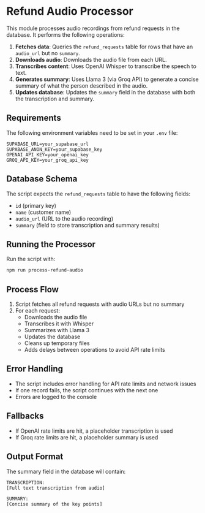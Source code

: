 # Refund Audio Processor

This module processes audio recordings from refund requests in the database. It performs the following operations:

1. **Fetches data**: Queries the `refund_requests` table for rows that have an `audio_url` but no `summary`.
2. **Downloads audio**: Downloads the audio file from each URL.
3. **Transcribes content**: Uses OpenAI Whisper to transcribe the speech to text.
4. **Generates summary**: Uses Llama 3 (via Groq API) to generate a concise summary of what the person described in the audio.
5. **Updates database**: Updates the `summary` field in the database with both the transcription and summary.

## Requirements

The following environment variables need to be set in your `.env` file:

```
SUPABASE_URL=your_supabase_url
SUPABASE_ANON_KEY=your_supabase_key
OPENAI_API_KEY=your_openai_key
GROQ_API_KEY=your_groq_api_key
```

## Database Schema

The script expects the `refund_requests` table to have the following fields:
- `id` (primary key)
- `name` (customer name)
- `audio_url` (URL to the audio recording)
- `summary` (field to store transcription and summary results)

## Running the Processor

Run the script with:

```bash
npm run process-refund-audio
```

## Process Flow

1. Script fetches all refund requests with audio URLs but no summary
2. For each request:
   - Downloads the audio file
   - Transcribes it with Whisper
   - Summarizes with Llama 3
   - Updates the database
   - Cleans up temporary files
   - Adds delays between operations to avoid API rate limits

## Error Handling

- The script includes error handling for API rate limits and network issues
- If one record fails, the script continues with the next one
- Errors are logged to the console

## Fallbacks

- If OpenAI rate limits are hit, a placeholder transcription is used
- If Groq rate limits are hit, a placeholder summary is used

## Output Format

The summary field in the database will contain:
```
TRANSCRIPTION:
[Full text transcription from audio]

SUMMARY:
[Concise summary of the key points]
``` 
